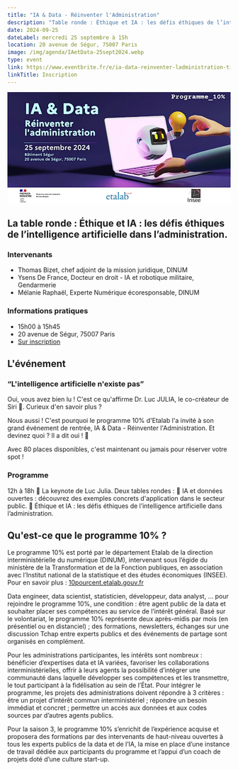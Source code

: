 ```yaml
---
title: "IA & Data - Réinventer l'Administration"
description: "Table ronde : Éthique et IA : les défis éthiques de l’intelligence artificielle dans l’administration."
date: 2024-09-25
dateLabel: mercredi 25 septembre à 15h
location: 20 avenue de Ségur, 75007 Paris
image: /img/agenda/IAetData-25sept2024.webp
type: event
link: https://www.eventbrite.fr/e/ia-data-reinventer-ladministration-tickets-970428286127?aff=oddtdtcreator 
linkTitle: Inscription
---
```


![Visuel du GreenTech Forum](/img/agenda/IAetData-25sept2024.webp)

## La table ronde : Éthique et IA : les défis éthiques de l’intelligence artificielle dans l’administration.

### Intervenants
* Thomas Bizet, chef adjoint de la mission juridique, DINUM
* Ysens De France, Docteur en droit - IA et robotique militaire, Gendarmerie
* Mélanie Raphaël, Experte Numérique écoresponsable, DINUM

### Informations pratiques
* 15h00 à 15h45
* 20 avenue de Ségur, 75007 Paris
* <a href="https://www.eventbrite.fr/e/ia-data-reinventer-ladministration-tickets-970428286127?aff=oddtdtcreator" target="_blank">Sur inscription</a>


## L'événement

### “L'intelligence artificielle n'existe pas”

Oui, vous avez bien lu ! C'est ce qu'affirme Dr. Luc JULIA, le co-créateur de Siri 🍏. Curieux d'en savoir plus ?

Nous aussi ! C'est pourquoi le programme 10% d'Etalab l'a invité à son grand événement de rentrée, IA & Data - Réinventer l'Administration. Et devinez quoi ? Il a dit oui ! 🥳

Avec 80 places disponibles, c'est maintenant ou jamais pour réserver votre spot !

### Programme
12h à 18h
🔹 La keynote de Luc Julia.
Deux tables rondes :
🔹 IA et données ouvertes : découvrez des exemples concrets d'application dans le secteur public.
🔹 Éthique et IA : les défis éthiques de l’intelligence artificielle dans l’administration.

## Qu'est-ce que le programme 10% ?
Le programme 10% est porté par le département Etalab de la direction interministérielle du numérique (DINUM), intervenant sous l’égide du ministère de la Transformation et de la Fonction publiques, en association avec l’Institut national de la statistique et des études économiques (INSEE). Pour en savoir plus : <a href="https://www.10pourcent.etalab.gouv.fr/" target="_blank">10pourcent.etalab.gouv.fr</a>

Data engineer, data scientist, statisticien, développeur, data analyst, … pour rejoindre le programme 10%, une condition : être agent public de la data et souhaiter placer ses compétences au service de l’intérêt général. Basé sur le volontariat, le programme 10% représente deux après-midis par mois (en présentiel ou en distanciel) ; des formations, newsletters, échanges sur une discussion Tchap entre experts publics et des événements de partage sont organisés en complément.

Pour les administrations participantes, les intérêts sont nombreux : bénéficier d’expertises data et IA variées, favoriser les collaborations interministérielles, offrir à leurs agents la possibilité d’intégrer une communauté dans laquelle développer ses compétences et les transmettre, le tout participant à la fidélisation au sein de l’État. Pour intégrer le programme, les projets des administrations doivent répondre à 3 critères : être un projet d’intérêt commun interministériel ; répondre un besoin immédiat et concret ; permettre un accès aux données et aux codes sources par d’autres agents publics.

Pour la saison 3, le programme 10% s’enrichit de l’expérience acquise et proposera des formations par des intervenants de haut-niveau ouvertes à tous les experts publics de la data et de l’IA, la mise en place d’une instance de travail dédiée aux participants du programme et l’appui d’un coach de projets doté d’une culture start-up.
